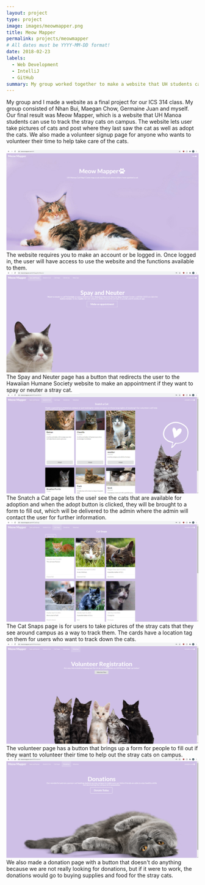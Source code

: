 ```yaml
---
layout: project
type: project
image: images/meowmapper.png
title: Meow Mapper
permalink: projects/meowmapper
# All dates must be YYYY-MM-DD format!
date: 2018-02-23
labels:
  - Web Development
  - IntelliJ
  - GitHub
summary: My group worked together to make a website that UH students can use to map the stray cats on campus.
---
```

My group and I made a website as a final project for our ICS 314 class. My group consisted of Nhan Bui, Maegan Chow, Germaine Juan and myself. Our final result was Meow Mapper, which is a website that UH Manoa students can use to track the stray cats on campus. The website lets user take pictures of cats and post where they last saw the cat as well as adopt the cats. We also made a volunteer signup page for anyone who wants to volunteer their time to help take care of the cats.

<img class="ui image" src="../images/meowmapper.png">
The website requires you to make an account or be logged in. Once logged in, the user will have access to use the website and the functions available to them.
<img class="ui image" src="../images/spayandneuter.png">
The Spay and Neuter page has a button that redirects the user to the Hawaiian Humane Society website to make an appointment if they want to spay or neuter a stray cat.
<img class="ui image" src="../images/snatchacat.png">
The Snatch a Cat page lets the user̀ see the cats that are available for adoption and when the adopt button is clicked, they will be brought to a form to fill out, which will be delivered to the admin where the admin will contact the user for further information.
<img class="ui image" src="../images/catsnaps.png">
The Cat Snaps page is for users to take pictures of the stray cats that they see around campus as a way to track them. The cards have a location tag on them for users who want to track down the cats.
<img class="ui image" src="../images/volunteer.png">
The volunteer page has a button that brings up a form for people to fill out if they want to volunteer their time to help out the stray cats on campus.
<img class="ui image" src="../images/donations.png">
We also made a donation page with a button that doesn't do anything because we are not really looking for donations, but if it were to work, the donations would go to buying supplies and food for the stray cats.
